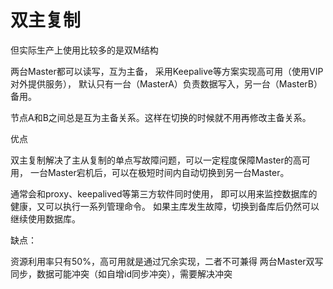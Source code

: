 # 双主复制

但实际生产上使用比较多的是双M结构

两台Master都可以读写，互为主备，
采用Keepalive等方案实现高可用（使用VIP对外提供服务），
默认只有一台（MasterA）负责数据写入，另一台（MasterB）备用。

节点A和B之间总是互为主备关系。这样在切换的时候就不用再修改主备关系。


优点

双主复制解决了主从复制的单点写故障问题，可以一定程度保障Master的高可用，
一台Master宕机后，可以在极短时间内自动切换到另一台Master。

通常会和proxy、keepalived等第三方软件同时使用，
即可以用来监控数据库的健康，又可以执行一系列管理命令。
如果主库发生故障，切换到备库后仍然可以继续使用数据库。

缺点：

资源利用率只有50%，高可用就是通过冗余实现，二者不可兼得
两台Master双写同步，数据可能冲突（如自增id同步冲突），需要解决冲突





